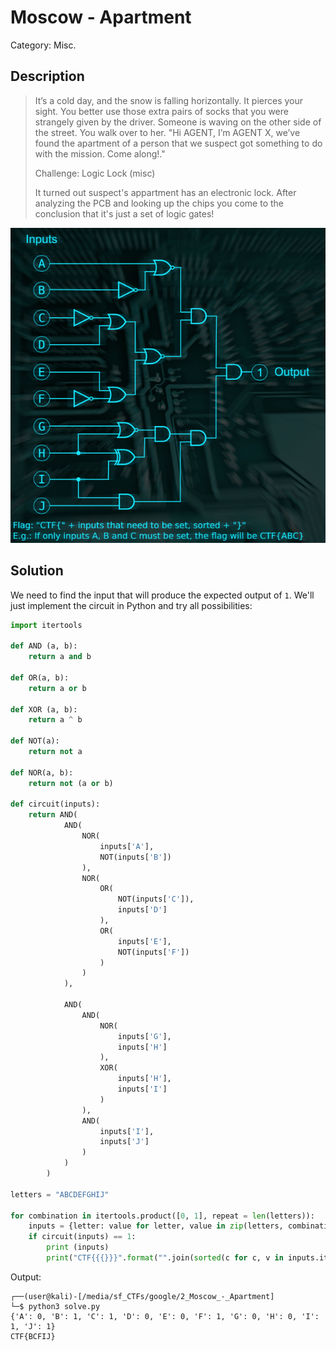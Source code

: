 # Moscow - Apartment 
Category: Misc.

## Description

> It’s a cold day, and the snow is falling horizontally. It pierces your sight. You better use those extra pairs of socks that you were strangely given by the driver. Someone is waving on the other side of the street. You walk over to her. "Hi AGENT, I’m AGENT X, we’ve found the apartment of a person that we suspect got something to do with the mission. Come along!."
> 
> Challenge: Logic Lock (misc)
> 
> It turned out suspect's appartment has an electronic lock. After analyzing the PCB and looking up the chips you come to the conclusion that it's just a set of logic gates!

![](images/logic-lock.png)

## Solution

We need to find the input that will produce the expected output of `1`. We'll just implement the circuit in Python and try all possibilities:

```python
import itertools

def AND (a, b):
    return a and b

def OR(a, b):
    return a or b

def XOR (a, b):
    return a ^ b

def NOT(a):
    return not a

def NOR(a, b):
    return not (a or b)

def circuit(inputs):
    return AND(
            AND(
                NOR(
                    inputs['A'],
                    NOT(inputs['B'])
                ),
                NOR(
                    OR(
                        NOT(inputs['C']),
                        inputs['D']
                    ),
                    OR(
                        inputs['E'],
                        NOT(inputs['F'])
                    )
                )
            ),
            
            AND(
                AND(
                    NOR(
                        inputs['G'],
                        inputs['H']
                    ),
                    XOR(
                        inputs['H'],
                        inputs['I']
                    )
                ),
                AND(
                    inputs['I'],
                    inputs['J']
                )
            )
        )

letters = "ABCDEFGHIJ"

for combination in itertools.product([0, 1], repeat = len(letters)):
    inputs = {letter: value for letter, value in zip(letters, combination)}
    if circuit(inputs) == 1:
        print (inputs)
        print("CTF{{{}}}".format("".join(sorted(c for c, v in inputs.items() if v == 1))))
```

Output:

```console
┌──(user@kali)-[/media/sf_CTFs/google/2_Moscow_-_Apartment]
└─$ python3 solve.py
{'A': 0, 'B': 1, 'C': 1, 'D': 0, 'E': 0, 'F': 1, 'G': 0, 'H': 0, 'I': 1, 'J': 1}
CTF{BCFIJ}
```